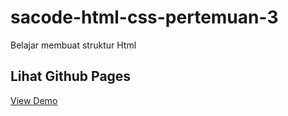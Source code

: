 # sacode-html-css-pertemuan-3
Belajar membuat struktur Html

## Lihat Github Pages
[View Demo](https://github.com/fannydebora/sacode-html-css-pertemuan-3)
